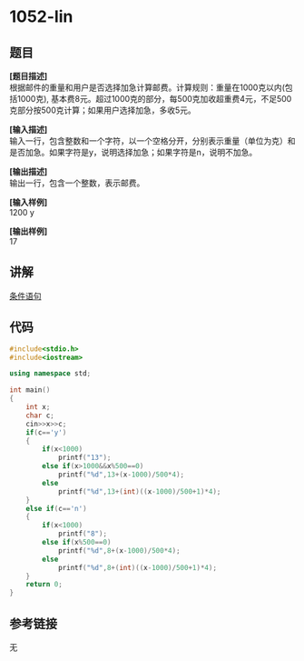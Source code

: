# 1052-lin
## 题目  
**[题目描述]**  
根据邮件的重量和用户是否选择加急计算邮费。计算规则：重量在1000克以内(包括1000克), 基本费8元。超过1000克的部分，每500克加收超重费4元，不足500克部分按500克计算；如果用户选择加急，多收5元。  

**[输入描述]**   
输入一行，包含整数和一个字符，以一个空格分开，分别表示重量（单位为克）和是否加急。如果字符是y，说明选择加急；如果字符是n，说明不加急。  

**[输出描述]**  
输出一行，包含一个整数，表示邮费。  

**[输入样例]**  
1200 y  

**[输出样例]**  
17  

## 讲解  
[条件语句]([1])  

## 代码  

```cpp
#include<stdio.h>
#include<iostream>

using namespace std;

int main()
{
	int x;
	char c;
	cin>>x>>c;
	if(c=='y')
	{
		if(x<1000)
			printf("13");
		else if(x>1000&&x%500==0)
			printf("%d",13+(x-1000)/500*4);
		else
			printf("%d",13+(int)((x-1000)/500+1)*4);
	}
	else if(c=='n')
	{
		if(x<1000)
			printf("8");
		else if(x%500==0)
			printf("%d",8+(x-1000)/500*4);
		else
			printf("%d",8+(int)((x-1000)/500+1)*4);
	}
	return 0;
}
```

## 参考链接  
无  
